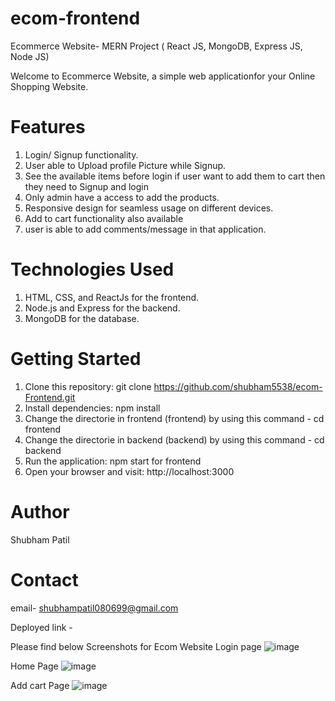 # ecom-frontend
Ecommerce Website- MERN Project 
( React JS, MongoDB, Express JS, Node JS)

Welcome to Ecommerce Website, a simple web applicationfor your Online Shopping Website.

# Features

1. Login/ Signup functionality.
2. User able to Upload profile Picture while Signup.
3. See the available items before login if user want to add them to cart then they need to Signup and login
4. Only admin have a access to add the products.
5. Responsive design for seamless usage on different devices.
6. Add to cart functionality also available
7. user is able to add comments/message in that application.

# Technologies Used

1. HTML, CSS, and ReactJs for the frontend.
2. Node.js and Express for the backend.
3. MongoDB for the database.


# Getting Started

1. Clone this repository: git clone https://github.com/shubham5538/ecom-Frontend.git
2. Install dependencies: npm install
3. Change the directorie in frontend (frontend) by using this command -    cd frontend
4. Change the directorie in backend (backend) by using this command  -      cd backend
5. Run the application: npm start for frontend 
6. Open your browser and visit: http://localhost:3000

 
# Author

Shubham Patil

# Contact
email- shubhampatil080699@gmail.com

Deployed link - 


Please find below Screenshots for Ecom Website
Login page
![image](https://github.com/shubham5538/ecom-Frontend/assets/80771033/92490d49-63ab-4248-beff-61c393375868)

Home Page 
![image](https://github.com/shubham5538/ecom-Frontend/assets/80771033/733c855a-a8fd-4e93-8034-8d2036ffff4a)

Add cart Page 
![image](https://github.com/shubham5538/ecom-Frontend/assets/80771033/fe859d6b-77de-4f40-bf61-96f50ee86ad8)


